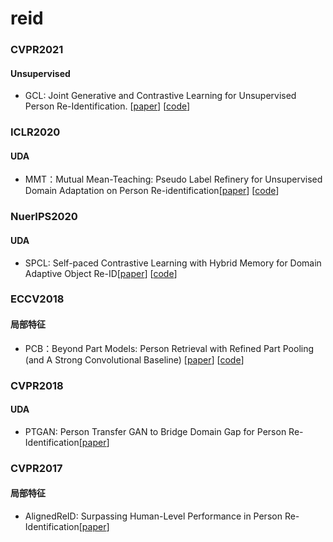 # reid
### CVPR2021
#### Unsupervised
- GCL: Joint Generative and Contrastive Learning for Unsupervised Person Re-Identification. [[paper](https://arxiv.org/pdf/2012.09071v2.pdf)] [[code](https://github.com/chenhao2345/GCL)] 


### ICLR2020
#### UDA
- MMT：Mutual Mean-Teaching: Pseudo Label Refinery for Unsupervised Domain Adaptation on Person Re-identification[[paper](https://arxiv.org/pdf/2001.01526.pdf)] [[code](https://github.com/yxgeee/MMT)] 

### NuerIPS2020
#### UDA
- SPCL: Self-paced Contrastive Learning with Hybrid Memory for Domain Adaptive Object Re-ID[[paper](https://arxiv.org/pdf/2006.02713v2.pdf)] [[code](https://github.com/yxgeee/SpCL)] 

### ECCV2018
#### 局部特征
- PCB：Beyond Part Models: Person Retrieval with Refined Part Pooling (and A Strong Convolutional Baseline) [[paper](https://arxiv.org/pdf/1711.09349.pdf)] [[code](https://github.com/wangguanan/Pytorch-Person-ReID-Baseline-PCB-Beyond-Part-Models)] 

### CVPR2018
#### UDA
- PTGAN: Person Transfer GAN to Bridge Domain Gap for Person Re-Identification[[paper](https://arxiv.org/pdf/1711.08565.pdf)]

### CVPR2017
#### 局部特征
- AlignedReID: Surpassing Human-Level Performance in Person Re-Identification[[paper](https://arxiv.org/pdf/1711.08184.pdf)]
